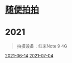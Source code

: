 # [随便拍拍](https://github.com/noteMay/blog/issues/28)

# 2021

> 拍摄设备：红米Note 9 4G

[2021-06-14](https://9852.ru/images/2022/12/25/20210614.jpg)
[2021-07-04](https://9852.ru/images/2022/12/25/20210704.jpg)